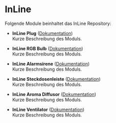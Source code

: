 # InLine

Folgende Module beinhaltet das InLine Repository:

- __InLine Plug__ ([Dokumentation](InLine%20Plug))  
	Kurze Beschreibung des Moduls.

- __InLine RGB Bulb__ ([Dokumentation](InLine%20RGB%20Bulb))  
	Kurze Beschreibung des Moduls.

- __InLine Alarmsirene__ ([Dokumentation](InLine%20Alarmsirene))  
	Kurze Beschreibung des Moduls.

- __InLine Steckdosenleiste__ ([Dokumentation](InLine%20Steckdosenleiste))  
	Kurze Beschreibung des Moduls.

- __InLine Aroma Diffusor__ ([Dokumentation](InLine%20Aroma%20Diffusor))  
	Kurze Beschreibung des Moduls.

- __InLine Ventilator__ ([Dokumentation](InLine%20Ventilator))  
	Kurze Beschreibung des Moduls.